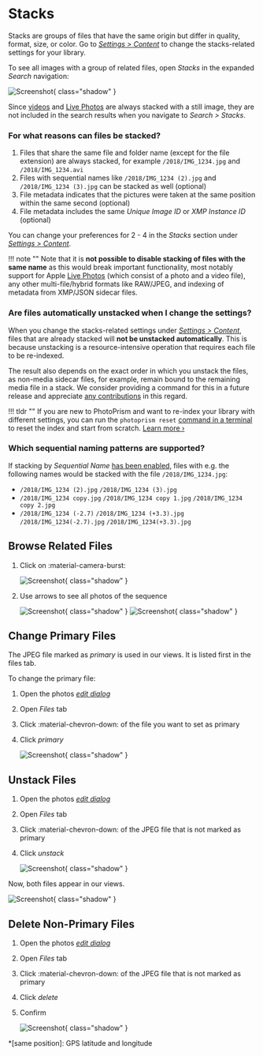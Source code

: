 # Stacks

Stacks are groups of files that have the same origin but differ in quality, format, size, or color. Go to *[Settings > Content](../settings/library.md)* to change the stacks-related settings for your library.

To see all images with a group of related files, open *Stacks* in the expanded *Search* navigation:

![Screenshot](img/stacks-page-2503.jpg){ class="shadow" }

Since [videos](video.md) and [Live Photos](video.md#live-photos) are always stacked with a still image, they are not included in the search results when you navigate to *Search > Stacks*.

### For what reasons can files be stacked?

1. Files that share the same file and folder name (except for the file extension) are always stacked, for example `/2018/IMG_1234.jpg` and `/2018/IMG_1234.avi`
2. Files with sequential names like `/2018/IMG_1234 (2).jpg` and `/2018/IMG_1234 (3).jpg` can be stacked as well (optional)
3. File metadata indicates that the pictures were taken at the same position within the same second (optional)
4. File metadata includes the same *Unique Image ID* or *XMP Instance ID* (optional)

You can change your preferences for 2 - 4 in the *Stacks* section under *[Settings > Content](../settings/library.md#stacks)*.

!!! note ""
    Note that it is **not possible to disable stacking of files with the same name** as this would break important functionality, most notably support for Apple [Live Photos](video.md#live-photos) (which consist of a photo and a video file), any other multi-file/hybrid formats like RAW/JPEG, and indexing of metadata from XMP/JSON sidecar files.

### Are files automatically unstacked when I change the settings?

When you change the stacks-related settings under [*Settings > Content*](../settings/library.md#stacks), files that are already stacked will **not be unstacked automatically**. This is because unstacking is a resource-intensive operation that requires each file to be re-indexed.

The result also depends on the exact order in which you unstack the files, as non-media sidecar files, for example, remain bound to the remaining media file in a stack. We consider providing a command for this in a future release and appreciate [any contributions](../../developer-guide/index.md) in this regard.

!!! tldr ""
    If you are new to PhotoPrism and want to re-index your library with different settings, you can run the `photoprism reset` [command in a terminal](../../getting-started/docker-compose.md#command-line-interface) to reset the index and start from scratch. [Learn more ›](../../getting-started/docker-compose.md#examples)

### Which sequential naming patterns are supported?

If stacking by *Sequential Name* [has been enabled](../settings/library.md#stacks), files with e.g. the following names would be stacked with the file `/2018/IMG_1234.jpg`:

- `/2018/IMG_1234 (2).jpg` `/2018/IMG_1234 (3).jpg`
- `/2018/IMG_1234 copy.jpg` `/2018/IMG_1234 copy 1.jpg` `/2018/IMG_1234 copy 2.jpg`
- `/2018/IMG_1234 (-2.7)` `/2018/IMG_1234 (+3.3).jpg` `/2018/IMG_1234(-2.7).jpg`  `/2018/IMG_1234(+3.3).jpg`

## Browse Related Files

1. Click on :material-camera-burst:

    ![Screenshot](img/sequential-1-2503.jpg){ class="shadow" }
    
2. Use arrows to see all photos of the sequence

    ![Screenshot](img/sequential-3-2502.jpg){ class="shadow" } ![Screenshot](img/sequential-4-2502.jpg){ class="shadow" }
   

## Change Primary Files

The JPEG file marked as *primary* is used in our views. It is listed first in the files tab.

To change the primary file:

1. Open the photos [*edit dialog*](edit.md)

2. Open *Files* tab

3. Click :material-chevron-down: of the file you want to set as primary
        
4. Click *primary*

      ![Screenshot](img/stacks-primary-2502.jpg){ class="shadow" } 

## Unstack Files

1. Open the photos [*edit dialog*](edit.md)

2. Open *Files* tab

3. Click :material-chevron-down: of the JPEG file that is not marked as primary
        
4. Click *unstack*

   ![Screenshot](img/stacks-unstack-2502.jpg){ class="shadow" }

Now, both files appear in our views.

![Screenshot](img/unstacked-2502.jpg){ class="shadow" }

## Delete Non-Primary Files

1. Open the photos [*edit dialog*](edit.md)

2. Open *Files* tab

3. Click :material-chevron-down: of the JPEG file that is not marked as primary
        
4. Click *delete*

5. Confirm

   ![Screenshot](img/stacks-delete-2502.jpg){ class="shadow" } 

*[same position]: GPS latitude and longitude